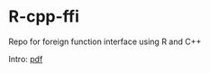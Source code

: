 # R-cpp-ffi
Repo for foreign function interface using R and C++

Intro: [pdf](https://cran.r-project.org/package=Rcpp/vignettes/Rcpp-introduction.pdf)
